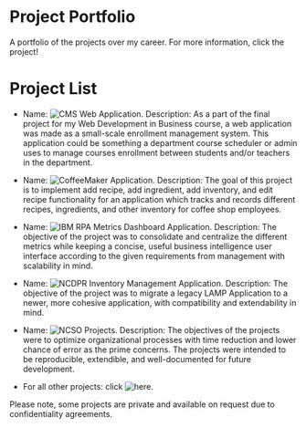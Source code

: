 # Project Portfolio
A portfolio of the projects over my career. For more information, click the project!

# Project List

- Name: ![CMS Web Application](https://github.com/aprak5/CMSWebApp). Description: As a part of the final project for my Web Development in Business course, a web application was made as a small-scale enrollment management system. This application could be something a department course scheduler or admin uses to manage courses enrollment between students and/or teachers in the department.
  
- Name: ![CoffeeMaker Application](https://github.com/aprak5/CoffeeMaker). Description: The goal of this project is to implement add recipe, add ingredient, add inventory, and edit recipe functionality for an application which tracks and records different recipes, ingredients, and other inventory for coffee shop employees.

- Name: ![IBM RPA Metrics Dashboard Application](https://github.com/aprak5/IBMRPAMetricsDashboard). Description: The objective of the project was to consolidate and centralize the different metrics while keeping a concise, useful business intelligence user interface according to the given requirements from management with scalability in mind.

- Name: ![NCDPR Inventory Management Application](https://github.com/aprak5/NCDPRInventoryManagementApp). Description: The objective of the project was to migrate a legacy LAMP Application to a newer, more cohesive application, with compatibility and extendability in mind.

- Name: ![NCSO Projects](https://github.com/aprak5/NCSOProjects). Description: The objectives of the projects were to optimize organizational processes with time reduction and lower chance of error as the prime concerns. The projects were intended to be reproducible, extendible, and well-documented for future development.
  
- For all other projects: click ![here](https://github.com/aprak5/ProjectPortfolio/OtherProjects). 

Please note, some projects are private and available on request due to confidentiality agreements.
